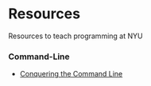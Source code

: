 # Resources
Resources to teach programming at NYU

### Command-Line 

- [Conquering the Command Line](http://conqueringthecommandline.com/book)
